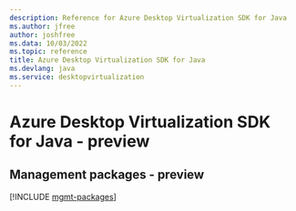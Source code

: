 ```yaml
---
description: Reference for Azure Desktop Virtualization SDK for Java
ms.author: jfree
author: joshfree
ms.data: 10/03/2022
ms.topic: reference
title: Azure Desktop Virtualization SDK for Java
ms.devlang: java
ms.service: desktopvirtualization
---
```

# Azure Desktop Virtualization SDK for Java - preview

## Management packages - preview
[!INCLUDE [mgmt-packages](desktop-virtualization-mgmt-index.md)]